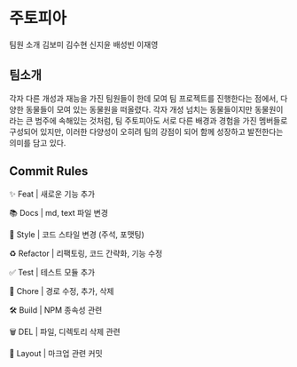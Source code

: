 # 주토피아

팀원 소개
김보미
김수현
신지윤
배성빈
이재영

## 팀소개

각자 다른 개성과 재능을 가진 팀원들이 한데 모여 팀 프로젝트를 진행한다는 점에서, 다양한 동물들이 모여 있는 동물원을 떠올렸다.
각자 개성 넘치는 동물들이지만 동물원이라는 큰 범주에 속해있는 것처럼, 팀 주토피아도 서로 다른 배경과 경험을 가진 멤버들로 구성되어 있지만, 이러한 다양성이 오히려 팀의 강점이 되어 함께 성장하고 발전한다는 의미를 담고 있다.

## Commit Rules

✨ Feat | 새로운 기능 추가

📚 Docs | md, text 파일 변경

🎨 Style | 코드 스타일 변경 (주석, 포맷팅)

♻️ Refactor | 리팩토링, 코드 간략화, 기능 수정

✅ Test | 테스트 모듈 추가

🔧 Chore | 경로 수정, 추가, 삭제

🛠️ Build | NPM 종속성 관련

🗑️ DEL | 파일, 디렉토리 삭제 관련

📝 Layout | 마크업 관련 커밋
